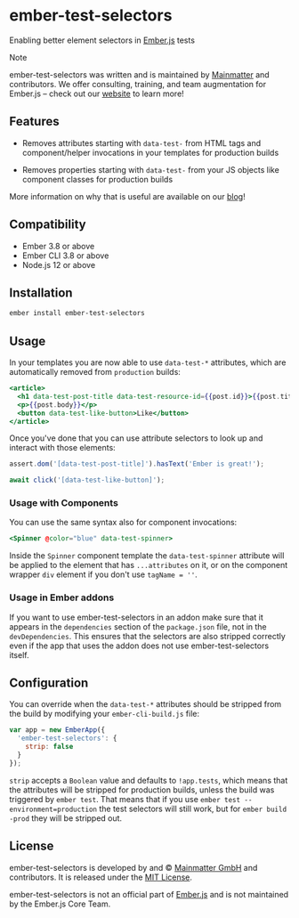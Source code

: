 ember-test-selectors
==============================================================================

Enabling better element selectors in [Ember.js](http://emberjs.com) tests

> [!NOTE]
> ember-test-selectors was written and is maintained by [Mainmatter](https://mainmatter.com) and contributors.
> We offer consulting, training, and team augmentation for Ember.js – check out our [website](https://mainmatter.com/ember-consulting/) to learn more!

Features
------------------------------------------------------------------------------

- Removes attributes starting with `data-test-` from HTML tags and
  component/helper invocations in your templates for production builds

- Removes properties starting with `data-test-` from your JS objects like
  component classes for production builds

More information on why that is useful are available on our
[blog](http://mainmatter.com/blog/2016/03/04/ember-test-selectors.html)!


Compatibility
------------------------------------------------------------------------------

- Ember 3.8 or above
- Ember CLI 3.8 or above
- Node.js 12 or above


Installation
------------------------------------------------------------------------------

```bash
ember install ember-test-selectors
```


Usage
------------------------------------------------------------------------------

In your templates you are now able to use `data-test-*` attributes, which are
automatically removed from `production` builds:

```hbs
<article>
  <h1 data-test-post-title data-test-resource-id={{post.id}}>{{post.title}}</h1>
  <p>{{post.body}}</p>
  <button data-test-like-button>Like</button>
</article>
```

Once you've done that you can use attribute selectors to look up and interact
with those elements:

```js
assert.dom('[data-test-post-title]').hasText('Ember is great!');

await click('[data-test-like-button]');
```

### Usage with Components

You can use the same syntax also for component invocations:

```hbs
<Spinner @color="blue" data-test-spinner>
```

Inside the `Spinner` component template the `data-test-spinner` attribute will
be applied to the element that has `...attributes` on it, or on the component
wrapper `div` element if you don't use `tagName = ''`.


### Usage in Ember addons

If you want to use ember-test-selectors in an addon make sure that it appears
in the `dependencies` section of the `package.json` file, not in the
`devDependencies`. This ensures that the selectors are also stripped correctly
even if the app that uses the addon does not use ember-test-selectors itself.


Configuration
------------------------------------------------------------------------------

You can override when the `data-test-*` attributes should be stripped from the
build by modifying your `ember-cli-build.js` file:

```js
var app = new EmberApp({
  'ember-test-selectors': {
    strip: false
  }
});
```

`strip` accepts a `Boolean` value and defaults to `!app.tests`, which means
that the attributes will be stripped for production builds, unless the build
was triggered by `ember test`. That means that if you use
`ember test --environment=production` the test selectors will still work, but
for `ember build -prod` they will be stripped out.

License
------------------------------------------------------------------------------

ember-test-selectors is developed by and &copy;
[Mainmatter GmbH](http://mainmatter.com) and contributors. It is released under the
[MIT License](https://github.com/mainmatter/ember-simple-auth/blob/master/LICENSE).

ember-test-selectors is not an official part of [Ember.js](http://emberjs.com)
and is not maintained by the Ember.js Core Team.
